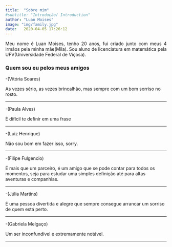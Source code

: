 ```yaml
---
title:  "Sobre mim"
#subtitle: "Introdução/ Introduction"
author: "Luan Moises"
image: "img/family.jpg"
date:   2020-04-05 17:26:12
---
```


<p style="text-align: justify;">
Meu nome é Luan Moises, tenho 20 anos, fui criado junto com meus 4 irmãos pela minha mãe(Mila). Sou aluno de licenciatura em matemática pela UFV(Universidade Federal de Viçosa).
</p>




### Quem sou eu pelos meus amigos

<p style="text-align: justify;">
 
-(Vitória Soares)

As vezes sério, as vezes brincalhão, mas sempre com um bom sorriso no rosto.

---

-(Paula Alves)

É difícil te definir em uma frase

---

-(Luiz Henrique)

Não sou bom em fazer isso, sorry.

---

-(Filipe Fulgencio)

É mais que um parceiro, é um amigo que se pode contar para todos os momentos, seja para estudar uma simples definição até para altas aventuras e companhias.

---

-(Júlia  Martins)

É uma pessoa divertida e alegre que sempre consegue arrancar um sorriso de quem está perto.

---

-(Gabriela Melgaço)

Um ser inconfundível e extremamente notável.

---

